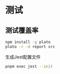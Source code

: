 # 测试

## 测试覆盖率

```sh
npm install -g plato
plato -r -d report src
```

生成Jest配置文件

```sh
pnpm exec jest --init
```
